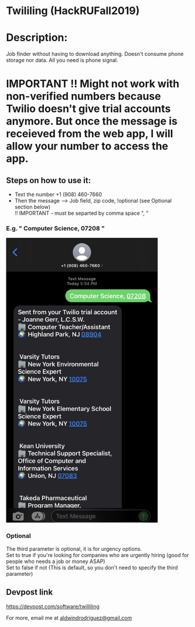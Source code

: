 # Twililing (HackRUFall2019)

# Description:
Job finder without having to download anything. Doesn't consume phone storage nor data. All you need is phone signal.


# IMPORTANT !! Might not work with non-verified numbers because Twilio doesn't give trial accounts anymore. But once the message is receieved from the web app, I will allow your number to access the app.  

## Steps on how to use it:
* Text the number +1 (908) 460-7660
* Then the message --> Job field, zip code, !optional (see Optional section below)  
!! IMPORTANT - must be separted by comma space ", "

### E.g.  " Computer Science, 07208 "
<img src="screenshot/screenshot1.jpg" alt="alt text" width="414" height="776">  


### Optional  
The third parameter is optional, it is for urgency options.  
Set to true if you're looking for companies who are urgently hiring (good for people who needs a job or money ASAP)  
Set to false if not (This is default, so you don't need to specify the third parameter) 


## Devpost link
https://devpost.com/software/twilliling  

For more, email me at aldwindrodriguez@gmail.com

